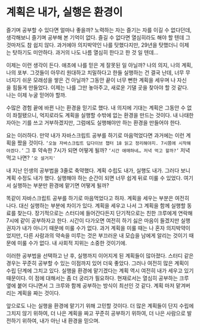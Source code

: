 # 계획은 내가, 실행은 환경이

즐기며 공부할 수 있다면 얼마나 좋을까? 노력하는 자는 즐기는 자를 이길 수 없다던데, 생각해보니 즐기며 공부해 본 기억이 없다. 즐길 수 없다면 열심히라도 해야 할 텐데 그것마저도 참 쉽지 않다. 과거에야 의지박약인 나를 탓했다지만, 29년을 탓했더니 이제는 탓하기도 미안하다. 과거의 나도 나름 열심히 한다고 한 것 일 텐데...

이제는 이런 생각이 든다. 애초에 나를 믿은 게 잘못된 일 아닐까? 나의 의지, 나의 계획, 나의 포부. 그것들이 아무리 원대하고 치밀하다고 한들 실행하는 건 결국 난데, 너무 무너지기 쉬운 모래성을 쌓은 건 아닐까? 그동안 끝이 너무 뻔한 계획을 세우며 나 자신을 힘들게 만들었다. 이제는 나를 그만 놓아주고, 새로운 기댈 곳을 찾아야 할 것 같다. 나는 이제 누굴 믿어야 할까.

수많은 경험 끝에 바뀐 나는 환경을 믿기로 했다. 내 의지에 기대는 계획은 그동안 수 없이 좌절됐으니, 억지로라도 계획을 실행할 수밖에 없는 환경을 만드는 것이다. 내 나태한 자아는 기를 쓰고 거부하겠지만, 그럼에도 실행해야만 하는 환경을 만들어야 한다.

요는 이러하다. 만약 내가 자바스크립트 공부를 하기로 마음먹었다면 과거에는 이런 계획을 짰을 것이다. `‘오늘 자바스크립트 딥다이브 챕터 18 읽고 정리해야지. 7시쯤에 시작해야겠다.’` 그 후 약속한 7시가 되면 어떻게 될까? `‘시간 애매하네… 저녁 먹고 할까?’` 저녁 먹고 나면? `‘오 설거지'`

내 지난 인생의 공부법을 3줄로 축약했다. 계획 수립도 내가, 실행도 내가. 그러다 보니 계획 수정도 내가 했다. 실행해야 하는 순간이 되면 너무 쉽게 뒤로 미룰 수 있었다. 여기서 실행하는 부분만 환경에 맡기면 어떻게 될까?

똑같이 자바스크립트 공부를 하기로 마음먹었다고 하자. 계획을 세우는 부분은 여전히 나다. 대신 실행하는 부분에 차이가 있다. 계획을 세우고 나서 그 계획을 함께 실행할 동료를 찾는다. 장기적으로는 스터디에 들어간다든지 단기적으로는 친한 크루에게 연락해 7시에 같이 공부하자고 한다. 시간이 다가오면 여전히 하기 싫은 마음이 들겠지만 실행권자가 내가 아니기 때문에 미룰 수가 없다. 과거 계획을 미룰 때는 나 혼자 의지박약이었지만, 다른 사람과의 약속을 미루는 것은 부끄러운 내 모습을 남에게 알리는 것이기 때문에 미룰 수가 없다. 내 사회적 지위는 소중한 것이기에.

이러한 공부법을 선택하고 난 후, 실행까지 이어지게 된 계획들이 많아졌다. 스터디 같은 경우는 꾸준히 공부할 수 있는 이점까지 있어 더욱 좋았다. 그러나 여전히 많은 계획이 수립 단계에 그치고 있다. 실행을 환경에 맡기겠다는 계획 역시 여전히 내가 세우고 있기 때문이다. 이 점에 대해서는 좀 더 궁리가 필요하다. 현재로서는 열심히 공부하는 크루 옆에 붙어 다니면서 그 크루와 함께 공부하는 방식이 최선인 것 같다. 계획 마저 맡겨버리는 계획을 짜는 것이다.

앞으로도 나는 실행을 환경에 맡기기 위해 고민할 것이다. 더 많은 계획들이 단지 수립에 그치지 않기 위하여, 더 나은 계획을 짜고 꾸준히 공부하기 위하여, 더 나은 사람으로 발전하기 위하여,  내가 아닌 내 환경을 믿으며.
